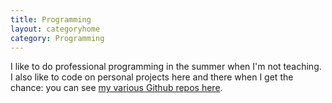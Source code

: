 ```yaml
---
title: Programming
layout: categoryhome
category: Programming
---
```


I like to do professional programming in the summer when I'm not
teaching.  I also like to code on personal projects here and there
when I get the chance: you can see [my various Github repos
here](https://github.com/hewner?tab=repositories).
